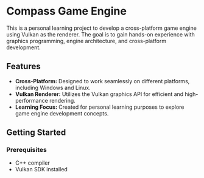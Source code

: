 # Compass Game Engine

This is a personal learning project to develop a cross-platform game engine using Vulkan as the renderer. The goal is to
gain hands-on experience with graphics programming, engine architecture, and cross-platform development.

## Features

- **Cross-Platform:** Designed to work seamlessly on different platforms, including Windows and Linux.
- **Vulkan Renderer:** Utilizes the Vulkan graphics API for efficient and high-performance rendering.
- **Learning Focus:** Created for personal learning purposes to explore game engine development concepts.

## Getting Started

### Prerequisites

- C++ compiler
- Vulkan SDK installed


